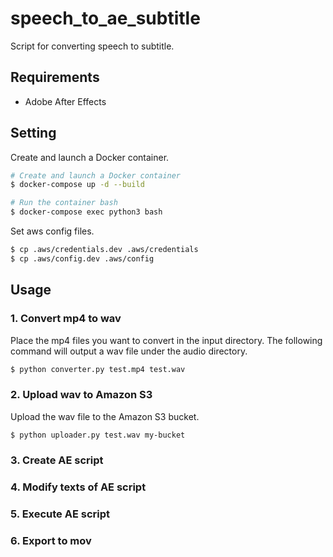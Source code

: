 # speech_to_ae_subtitle

Script for converting speech to subtitle.

## Requirements

* Adobe After Effects

## Setting

Create and launch a Docker container.

```bash
# Create and launch a Docker container
$ docker-compose up -d --build

# Run the container bash
$ docker-compose exec python3 bash
```

Set aws config files.

```bash
$ cp .aws/credentials.dev .aws/credentials
$ cp .aws/config.dev .aws/config
```

## Usage

### 1. Convert mp4 to wav

Place the mp4 files you want to convert in the input directory. The following command will output a wav file under the audio directory.

```bash
$ python converter.py test.mp4 test.wav
```

### 2. Upload wav to Amazon S3

Upload the wav file to the Amazon S3 bucket.

```bash
$ python uploader.py test.wav my-bucket
```

### 3. Create AE script

### 4. Modify texts of AE script

### 5. Execute AE script

### 6. Export to mov
